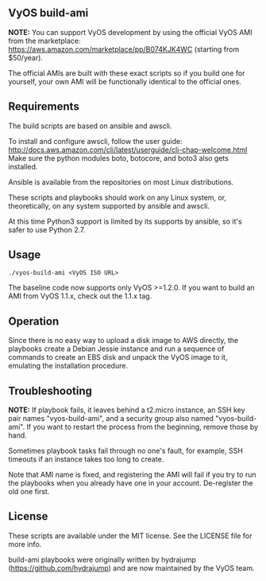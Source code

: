 VyOS build-ami
--------------

**NOTE:** You can support VyOS development by using the official VyOS AMI from the marketplace: https://aws.amazon.com/marketplace/pp/B074KJK4WC
(starting from $50/year).

The official AMIs are built with these exact scripts so if you build one for yourself, your own AMI will be functionally identical to the official ones.

## Requirements

The build scripts are based on ansible and awscli.

To install and configure awscli, follow the user guide: http://docs.aws.amazon.com/cli/latest/userguide/cli-chap-welcome.html
Make sure the python modules boto, botocore, and boto3 also gets installed.

Ansible is available from the repositories on most Linux distributions.

These scripts and playbooks should work on any Linux system, or, theoretically, on any system supported by ansible and awscli.

At this time Python3 support is limited by its supports by ansible, so it's safer to use Python 2.7.

## Usage

```
./vyos-build-ami <VyOS ISO URL>
```

The baseline code now supports only VyOS >=1.2.0. If you want to build an AMI from VyOS 1.1.x, check out the 1.1.x tag.

## Operation

Since there is no easy way to upload a disk image to AWS directly, the playbooks create a Debian Jessie instance and run a sequence of commands to create an EBS disk and unpack the
VyOS image to it, emulating the installation procedure.

## Troubleshooting

**NOTE:** If playbook fails, it leaves behind a t2.micro instance, an SSH key pair names "vyos-build-ami", and a security group also named "vyos-build-ami".
If you want to restart the process from the beginning, remove those by hand.

Sometimes playbook tasks fail through no one's fault, for example, SSH timeouts if an instance takes too long to create.

Note that AMI name is fixed, and registering the AMI will fail if you try to run the playbooks when you already have one in your account. De-register the old one first.

## License

These scripts are available under the MIT license. See the LICENSE file for more info.

build-ami playbooks were originally written by hydrajump (https://github.com/hydrajump) and are now maintained
by the VyOS team.

